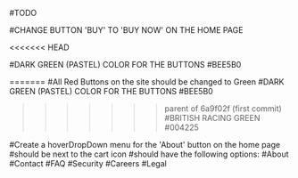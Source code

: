 #TODO

#CHANGE BUTTON 'BUY' TO 'BUY NOW' ON THE HOME PAGE


<<<<<<< HEAD

#DARK GREEN (PASTEL) COLOR FOR THE BUTTONS
#BEE5B0


=======
#All Red Buttons on the site should be changed to Green
#DARK GREEN (PASTEL) COLOR FOR THE BUTTONS
#BEE5B0

>>>>>>> parent of 6a9f02f (first commit)
#BRITISH RACING GREEN
#004225


#Create a hoverDropDown menu for the 'About' button on the home page
#should be next to the cart icon
#should have the following options:
#About
#Contact
#FAQ
#Security
#Careers
#Legal